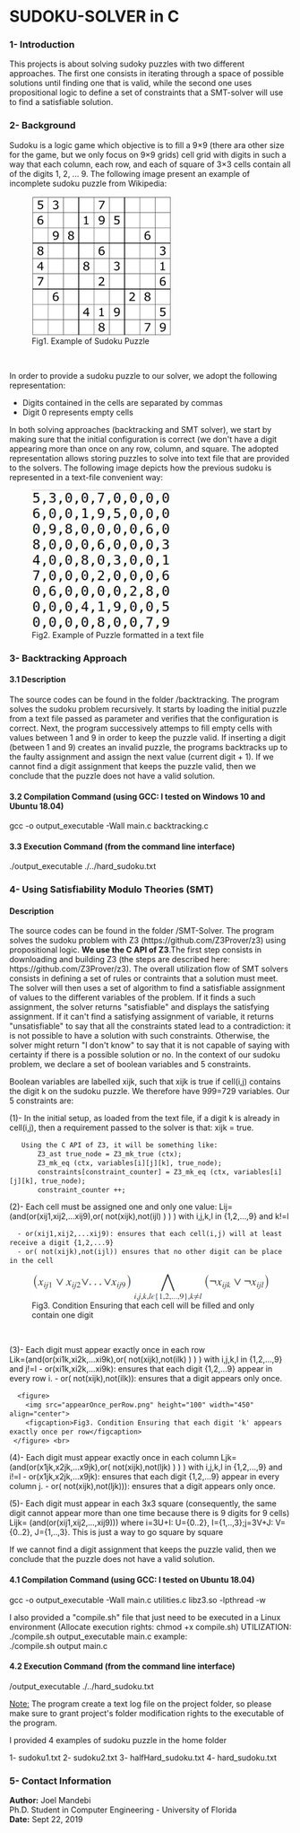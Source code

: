 <h1>SUDOKU-SOLVER in C</h1>



<h3>1- Introduction</h3>

This projects is about solving sudoky puzzles with two different approaches. The first one consists in iterating through
a space of possible solutions until finding one that is valid, while the second one uses propositional logic to define a set
of constraints that a SMT-solver will use to find a satisfiable solution.

<h3>2- Background</h3>
Sudoku is a logic game which objective is to fill a 9×9 (there ara other size for the game, but we only focus on 9×9 grids) cell grid with digits in such a way that each column, each row, and each of square of 3×3 cells contain all of the digits 1, 2, ... 9. The following image present an example of incomplete sudoku puzzle from Wikipedia: 
<figure>
  <img src="images/example.png" height="250" width="250" align="center">
  <figcaption>Fig1. Example of Sudoku Puzzle</figcaption>
</figure> <br>

In order to provide a sudoku puzzle to our solver, we adopt the following representation:
<ul> 
  <li> Digits contained in the cells are separated by commas</li> 
  <li> Digit 0 represents empty cells</li> 
</ul>	
In both solving approaches (backtracking and SMT solver), we start by making sure that the initial configuration is correct (we don't have a digit appearing more than once on any row, column, and square. The adopted representation allows storing puzzles to solve into text file that are provided to the solvers. The following image depicts how the previous sudoku is represented in a text-file convenient way:

<figure>
  <img src="images/representation.png" height="250" width="250" align="center">
  <figcaption>Fig2. Example of Puzzle formatted in a text file </figcaption>
</figure>



<h3>3- Backtracking Approach</h3>
<h4> 3.1 Description</h4>
The source codes can be found in the folder /backtracking. The program solves the sudoku problem recursively. It starts by loading the initial puzzle from a text file passed
as parameter and verifies that the configuration is correct. Next, the program successively attemps to fill empty cells
with values between 1 and 9 in order to keep the puzzle valid. If inserting a digit (between 1 and 9) creates an invalid
puzzle, the programs backtracks up to the faulty assignment and assign the next value (current digit + 1). If we cannot
find a digit assignment that keeps the puzzle valid, then we conclude that the puzzle does not have a valid solution.

<h4>3.2 Compilation Command (using GCC: I tested on Windows 10 and Ubuntu 18.04)</h4> 
gcc -o output_executable -Wall main.c backtracking.c

<h4>3.3 Execution Command (from the command line interface)</h4> 
./output_executable ./../hard_sudoku.txt


<h3>4- Using Satisfiability Modulo Theories (SMT)</h3>
<h4> Description</h4>
The source codes can be found in the folder /SMT-Solver. The program solves the sudoku problem with Z3 (https://github.com/Z3Prover/z3) using propositional logic. <b>We use the C API of Z3</b>.The first step consists in downloading and building Z3 (the steps are described here: https://github.com/Z3Prover/z3). The overall utilization flow of SMT solvers consists in defining a set of rules or contraints that a solution must meet. The solver will then uses a set of algorithm to find a satisfiable assignment of values to the different variables of the problem. If it finds a such assignment, the solver returns "satisfiable" and displays the satisfying assignment. If it can't find a satisfying assignment of variable, it returns "unsatisfiable" to say that all the constraints stated lead to a contradiction: it is not possible to have a solution with such constraints. Otherwise, the solver might return "I don't know" to say that it is not capable of saying with certainty if there is a possible solution or no. In the context of our sudoku problem, we declare a set of boolean variables and 5 constraints.

Boolean variables are labelled xijk, such that xijk is true if cell(i,j) contains the digit k on the sudoku puzzle. We therefore have 9*9*9=729 variables. Our 5 constraints are:

  (1)- In the initial setup, as loaded from the text file, if a digit k is already in cell(i,j), then a requirement passed to the solver is that:
         xijk = true.

       Using the C API of Z3, it will be something like:
           Z3_ast true_node = Z3_mk_true (ctx);
           Z3_mk_eq (ctx, variables[i][j][k], true_node);
           constraints[constraint_counter] = Z3_mk_eq (ctx, variables[i][j][k], true_node);
           constraint_counter ++;

  (2)- Each cell must be assigned one and only one value:
  Lij=(and(or(xij1,xij2,...xij9),or( not(xijk),not(ijl) ) ) ) with i,j,k,l in {1,2,...,9} and k!=l     

      - or(xij1,xij2,...xij9): ensures that each cell(i,j) will at least receive a digit {1,2,...9}
      - or( not(xijk),not(ijl)) ensures that no other digit can be place in the cell

  <figure>
        <img src="images/oneCell_oneDigit.png" height="50" width="450" align="center">
        <figcaption>Fig3. Condition Ensuring that each cell will be filled and only contain one digit</figcaption>
     </figure> <br>

  (3)- Each digit must appear exactly once in each row  
  Lik=(and(or(xi1k,xi2k,...xi9k),or( not(xijk),not(ilk) ) ) ) with i,j,k,l in {1,2,...,9} and j!=l
      - or(xi1k,xi2k,...xi9k): ensures that each digit {1,2,...9} appear in every row i.
      - or( not(xijk),not(ilk)): ensures that a digit appears only once.
    
      <figure>
        <img src="appearOnce_perRow.png" height="100" width="450" align="center">
        <figcaption>Fig3. Condition Ensuring that each digit 'k' appears exactly once per row</figcaption>
     </figure> <br>
  

  (4)- Each digit must appear exactly once in each column 
  Ljk=(and(or(x1jk,x2jk,...x9jk),or( not(xijk),not(ljk) ) ) ) with i,j,k,l in {1,2,...,9} and i!=l
      - or(x1jk,x2jk,...x9jk): ensures that each digit {1,2,...9} appear in every column j.
      - or( not(xijk),not(ljk))): ensures that a digit appears only once.


  (5)- Each digit must appear in each 3x3 square (consequently, the same digit cannot appear more than one time because there is 9 digits for 9 cells)  
      Lijk= (and(or(xij1,xij2,...,xij9))) where i=3U+I: U={0..2}, I={1,..,3};j=3V+J: V={0..2}, J={1,..,3}. This is just a way to go square by square

 If we cannot find a digit assignment that keeps the puzzle valid, then we conclude that the puzzle does not have a valid solution.



<h4>4.1 Compilation Command (using GCC: I tested on Ubuntu 18.04)</h4> 
gcc -o output_executable -Wall main.c utilities.c libz3.so -lpthread -w

I also provided a "compile.sh" file that just need to be executed in a Linux environment (Allocate execution rights: chmod +x compile.sh)
UTILIZATION:
    ./compile.sh output_executable main.c
  example:     
    ./compile.sh output main.c

<h4>4.2 Execution Command (from the command line interface)</h4> 
/output_executable ./../hard_sudoku.txt


<u>Note:</u>
The program create a text log file on the project folder, so please make sure to grant project's folder modification rights to the executable of the program.

I provided 4 examples of sudoku puzzle in the home folder

1- sudoku1.txt 
2- sudoku2.txt 
3- halfHard_sudoku.txt 
4- hard_sudoku.txt 


<h3>5- Contact Information</h3>
<b>Author:</b> Joel Mandebi <br>
Ph.D. Student in Computer Engineering - University of Florida <br>
<b>Date:</b> Sept 22, 2019
